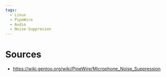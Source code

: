 ```yaml
---
tags:
  - Linux
  - PipeWire
  - Audio
  - Noise-Suppresion
---
```


# Sources
- https://wiki.gentoo.org/wiki/PipeWire/Microphone_Noise_Suppression